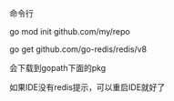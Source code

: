 命令行 

go mod init github.com/my/repo



go get github.com/go-redis/redis/v8



会下载到gopath下面的pkg



如果IDE没有redis提示，可以重启IDE就好了

 